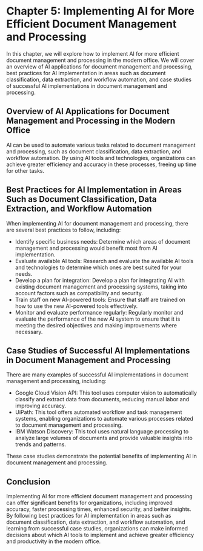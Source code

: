 Chapter 5: Implementing AI for More Efficient Document Management and Processing
================================================================================

In this chapter, we will explore how to implement AI for more efficient document management and processing in the modern office. We will cover an overview of AI applications for document management and processing, best practices for AI implementation in areas such as document classification, data extraction, and workflow automation, and case studies of successful AI implementations in document management and processing.

Overview of AI Applications for Document Management and Processing in the Modern Office
---------------------------------------------------------------------------------------

AI can be used to automate various tasks related to document management and processing, such as document classification, data extraction, and workflow automation. By using AI tools and technologies, organizations can achieve greater efficiency and accuracy in these processes, freeing up time for other tasks.

Best Practices for AI Implementation in Areas Such as Document Classification, Data Extraction, and Workflow Automation
-----------------------------------------------------------------------------------------------------------------------

When implementing AI for document management and processing, there are several best practices to follow, including:

* Identify specific business needs: Determine which areas of document management and processing would benefit most from AI implementation.
* Evaluate available AI tools: Research and evaluate the available AI tools and technologies to determine which ones are best suited for your needs.
* Develop a plan for integration: Develop a plan for integrating AI with existing document management and processing systems, taking into account factors such as compatibility and security.
* Train staff on new AI-powered tools: Ensure that staff are trained on how to use the new AI-powered tools effectively.
* Monitor and evaluate performance regularly: Regularly monitor and evaluate the performance of the new AI system to ensure that it is meeting the desired objectives and making improvements where necessary.

Case Studies of Successful AI Implementations in Document Management and Processing
-----------------------------------------------------------------------------------

There are many examples of successful AI implementations in document management and processing, including:

* Google Cloud Vision API: This tool uses computer vision to automatically classify and extract data from documents, reducing manual labor and improving accuracy.
* UiPath: This tool offers automated workflow and task management systems, enabling organizations to automate various processes related to document management and processing.
* IBM Watson Discovery: This tool uses natural language processing to analyze large volumes of documents and provide valuable insights into trends and patterns.

These case studies demonstrate the potential benefits of implementing AI in document management and processing.

Conclusion
----------

Implementing AI for more efficient document management and processing can offer significant benefits for organizations, including improved accuracy, faster processing times, enhanced security, and better insights. By following best practices for AI implementation in areas such as document classification, data extraction, and workflow automation, and learning from successful case studies, organizations can make informed decisions about which AI tools to implement and achieve greater efficiency and productivity in the modern office.
